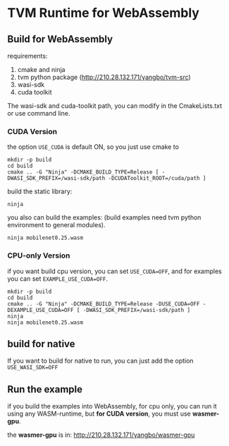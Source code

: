# TVM Runtime for WebAssembly

## Build for WebAssembly

requirements:

1. cmake and ninja
2. tvm python package (http://210.28.132.171/yangbo/tvm-src)
3. wasi-sdk
4. cuda toolkit

The wasi-sdk and cuda-toolkit path, you can modify in the CmakeLists.txt or use command line.

### CUDA Version

the option ```USE_CUDA``` is default ON, so you just use cmake to

```shell
mkdir -p build
cd build
cmake .. -G "Ninja" -DCMAKE_BUILD_TYPE=Release [ -DWASI_SDK_PREFIX=/wasi-sdk/path -DCUDAToolkit_ROOT=/cuda/path ]
```

build the static library:

```shell
ninja
```

you also can build the examples: (build examples need tvm python environment to general modules).

```shell
ninja mobilenet0.25.wasm
```

### CPU-only Version

if you want build cpu version, you can set ```USE_CUDA=OFF```, and for examples you can set ```EXAMPLE_USE_CUDA=OFF```.

```shell
mkdir -p build
cd build
cmake .. -G "Ninja" -DCMAKE_BUILD_TYPE=Release -DUSE_CUDA=OFF -DEXAMPLE_USE_CUDA=OFF [ -DWASI_SDK_PREFIX=/wasi-sdk/path ]
ninja
ninja mobilenet0.25.wasm
```

## build for native

If you want to build for native to run, you can just add the option  ```USE_WASI_SDK=OFF```


## Run the example

if you build the examples into WebAssembly, for cpu only, you can run it using any WASM-runtime, but **for CUDA version**, you must use **wasmer-gpu**.

the **wasmer-gpu** is in: http://210.28.132.171/yangbo/wasmer-gpu

